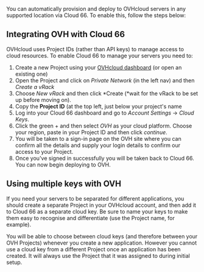 You can automatically provision and deploy to OVHcloud servers in any supported location via Cloud 66. To enable this, follow the steps below:

## Integrating OVH with Cloud 66

OVHcloud uses Project IDs (rather than API keys) to manage access to cloud resources. To enable Cloud 66 to manage your servers you need to:

1. Create a new Project using your [OVHcloud dashboard](https://ovh.com/manager/) (or open an existing one)
2. Open the Project and click on *Private Network* (in the left nav) and then *Create a vRack* 
3. Choose *New vRack* and then click *Create (*wait for the vRack to be set up before moving on).
4. Copy the **Project ID** (at the top left, just below your project's name
5. Log into your Cloud 66 dashboard and go to *Account Settings* → *Cloud Keys*.
6. Click the green + and then select *OVH* as your cloud platform. Choose your region, paste in your Project ID and then click *continue*.
7. You will be taken to a sign-in page on the OVH site where you can confirm all the details and supply your login details to confirm our access to your Project.
8. Once you've signed in successfully you will be taken back to Cloud 66. You can now begin deploying to OVH.

## Using multiple keys with OVH

If you need your servers to be separated for different applications, you should create a separate Project in your OVHcloud account, and then add it to Cloud 66 as a separate cloud key. Be sure to name your keys to make them easy to recognise and differentiate (use the Project name, for example). 

You will be able to choose between cloud keys (and therefore between your OVH Projects) whenever you create a new application. However you cannot use a cloud key from a different Project once an application has been created. It will always use the Project that it was assigned to during initial setup.